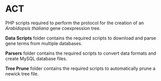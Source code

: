 # ACT
PHP scripts required to perform the protocol for the creation of an <i>Arabidopsis thaliana</i> gene coexpression tree.

**Data Scripts** folder contains the required scripts to download and parse gene terms from multiple databases.

**Parsers** folder contains the required scripts to convert data formats and create MySQL database files.

**Tree Prune** folder contains the required scripts to automatically prune a newick tree file.
